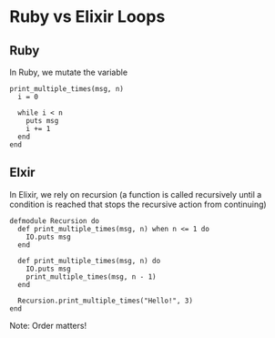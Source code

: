 # Ruby vs Elixir Loops

## Ruby

In Ruby, we mutate the variable

```
print_multiple_times(msg, n)
  i = 0

  while i < n
    puts msg
    i += 1
  end
end
```

## Elxir

In Elixir, we rely on recursion (a function is called recursively until a condition is reached that stops the recursive action from continuing)

```
defmodule Recursion do
  def print_multiple_times(msg, n) when n <= 1 do
    IO.puts msg
  end

  def print_multiple_times(msg, n) do
    IO.puts msg
    print_multiple_times(msg, n - 1)
  end

  Recursion.print_multiple_times("Hello!", 3)
end
```

Note: Order matters!
